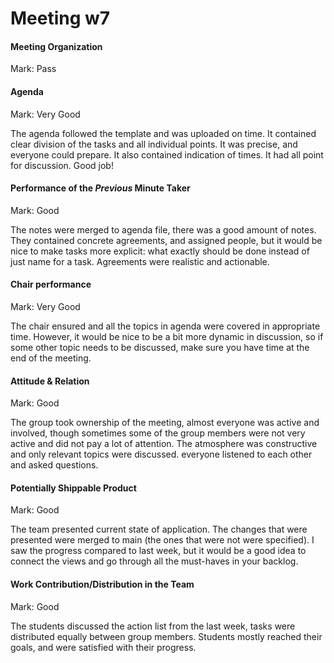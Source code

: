 # Meeting w7

#### Meeting Organization

Mark: Pass


#### Agenda

Mark: Very Good

The agenda followed the template and was uploaded on time. It contained clear division of the tasks and 
all individual points. It was precise, and everyone could prepare. It also contained indication of times.
It had all point for discussion. Good job!


#### Performance of the *Previous* Minute Taker

Mark: Good

The notes were merged to agenda file, there was a good amount of notes. They contained concrete agreements,
and assigned people, but it would be nice to make tasks more explicit: what exactly should be done instead 
of just name for a task. Agreements were realistic and actionable.




#### Chair performance

Mark: Very Good

The chair ensured and all the topics in agenda were covered in appropriate time. However, it would be nice to 
be a bit more dynamic in discussion, so if some other topic needs to be discussed, make sure you have time at the end of the meeting.


#### Attitude & Relation

Mark: Good

The group took ownership of the meeting, almost everyone was active and involved, though sometimes some of the group
members were not very active and did not pay a lot of attention. The atmosphere was constructive and 
only relevant topics were discussed. everyone listened to each other and asked questions.


#### Potentially Shippable Product

Mark: Good

The team presented current state of application. The changes that were presented were merged to main (the
ones that were not were specified). I saw the progress compared to last week, but it would be a good 
idea to connect the views and go through all the must-haves in your backlog.


#### Work Contribution/Distribution in the Team

Mark: Good

The students discussed the action list from the last week, tasks were distributed equally between group 
members. Students mostly reached their goals, and were satisfied with their progress.
